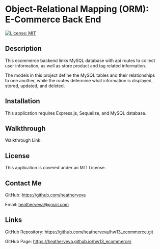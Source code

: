 # Object-Relational Mapping (ORM): E-Commerce Back End

[![License: MIT](https://img.shields.io/badge/License-MIT-yellow.svg)](https://opensource.org/licenses/MIT)

## Description

This ecommerce backend links MySQL database with api routes to collect user information, as well as store product and tag related information.

The models in this project define the MySQL tables and their relationships to one another, while the routes determine what information is displayed, stored, updated, and deleted.

## Installation

This application requires Express.js, Sequelize, and MySQL database.

## Walkthrough

Walkthrough Link:

## License

This application is covered under an MIT License.

## Contact Me

GitHub: https://github.com/heatherveva

Email: heatherveva@gmail.com

## Links

GitHub Repository: https://github.com/heatherveva/hw13_ecommerce.git

GitHub Page: https://heatherveva.github.io/hw13_ecommerce/
